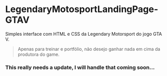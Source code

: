 # LegendaryMotosportLandingPage-GTAV

Simples interface com HTML e CSS da Legendary Motorsport do jogo GTA V.

> Apenas para treinar e portfólio, não desejo ganhar nada em cima da produtora do game.

### This really needs a update, I will handle that coming soon...

